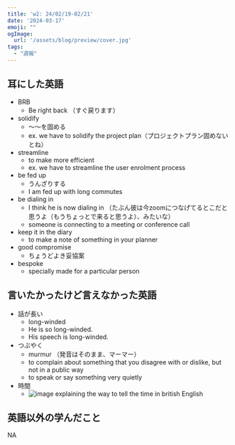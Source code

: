 ```yaml
---
title: 'w2: 24/02/19-02/21'
date: '2024-03-17'
emoji: ""
ogImage:
  url: '/assets/blog/preview/cover.jpg'
tags:
  - "週報"
---
```


## 耳にした英語
- BRB
    - Be right back （すぐ戻ります）
- solidify
    - ～～を固める
    - ex. we have to solidify the project plan（プロジェクトプラン固めないとね）
- streamline
    - to make more efficient
    - ex. we have to streamline the user enrolment process
- be fed up
    - うんざりする
    - I am fed up with long commutes
- be dialing in
    - I think he is now dialing in （たぶん彼は今zoomにつなげてるとこだと思うよ（もうちょっとで来ると思うよ）、みたいな）
    - someone is connecting to a meeting or conference call
- keep it in the diary
    - to make a note of something in your planner
- good compromise
    - ちょうどよき妥協案  
- bespoke
    - specially made for a particular person


## 言いたかったけど言えなかった英語
- 話が長い
    - long-winded
    - He is so long-winded.
    - His speech is long-winded.
- つぶやく
    - murmur （発音はそのまま、マーマー）
    - to complain about something that you disagree with or dislike, but not in a public way
    - to speak or say something very quietly
- 時間 
    - ![image explaining the way to tell the time in british English](http://www.myenglishlanguage.com/wp-content/uploads/2018/06/Telling-Time-English-Past-To.png)


## 英語以外の学んだこと

NA